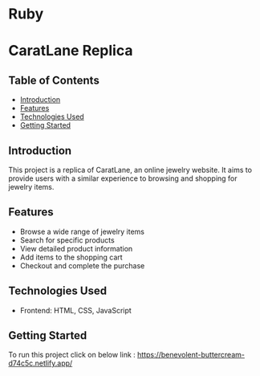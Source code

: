 # Ruby

# CaratLane Replica

## Table of Contents

- [Introduction](#introduction)
- [Features](#features)
- [Technologies Used](#technologies-used)
- [Getting Started](#getting-started)

## Introduction

This project is a replica of CaratLane, an online jewelry website. It aims to provide users with a similar experience to browsing and shopping for jewelry items.

## Features

- Browse a wide range of jewelry items
- Search for specific products
- View detailed product information
- Add items to the shopping cart
- Checkout and complete the purchase

## Technologies Used

- Frontend: HTML, CSS, JavaScript

## Getting Started

To run this project click on below link :
https://benevolent-buttercream-d74c5c.netlify.app/
